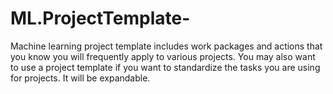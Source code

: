 # ML.ProjectTemplate-
Machine learning project template   includes work packages and actions that you know you will frequently apply to various projects. You may also want to use a project template if you want to standardize the tasks you are using for projects. It will be expandable.

